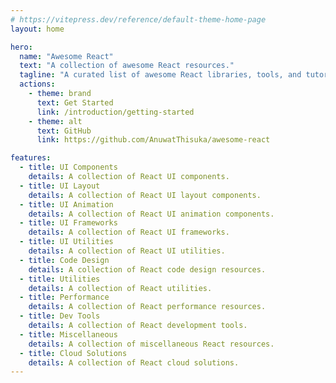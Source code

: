 ```yaml
---
# https://vitepress.dev/reference/default-theme-home-page
layout: home

hero:
  name: "Awesome React"
  text: "A collection of awesome React resources."
  tagline: "A curated list of awesome React libraries, tools, and tutorials."
  actions:
    - theme: brand
      text: Get Started
      link: /introduction/getting-started
    - theme: alt
      text: GitHub
      link: https://github.com/AnuwatThisuka/awesome-react

features:
  - title: UI Components
    details: A collection of React UI components.
  - title: UI Layout
    details: A collection of React UI layout components.
  - title: UI Animation
    details: A collection of React UI animation components.
  - title: UI Frameworks
    details: A collection of React UI frameworks.
  - title: UI Utilities
    details: A collection of React UI utilities.
  - title: Code Design
    details: A collection of React code design resources.
  - title: Utilities
    details: A collection of React utilities.
  - title: Performance
    details: A collection of React performance resources.
  - title: Dev Tools
    details: A collection of React development tools.
  - title: Miscellaneous
    details: A collection of miscellaneous React resources.
  - title: Cloud Solutions
    details: A collection of React cloud solutions.
---
```

